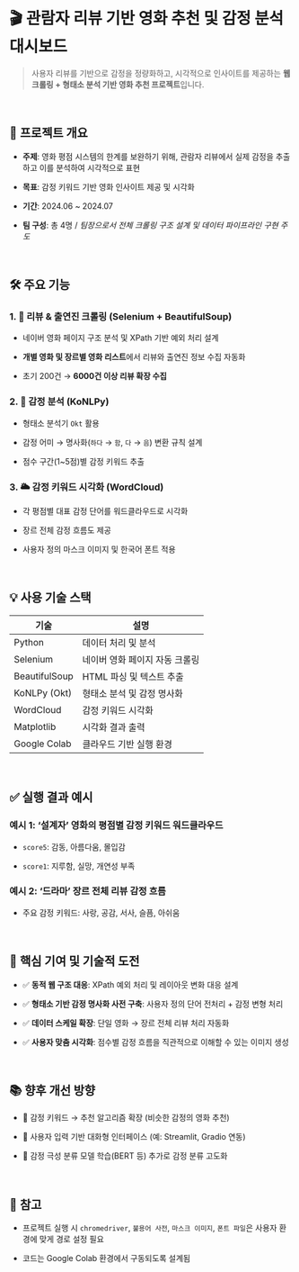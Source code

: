 🎬 관람자 리뷰 기반 영화 추천 및 감정 분석 대시보드
===============================

> 사용자 리뷰를 기반으로 감정을 정량화하고, 시각적으로 인사이트를 제공하는 **웹 크롤링 + 형태소 분석 기반 영화 추천 프로젝트**입니다.

<br>

📌 프로젝트 개요
----------

*   **주제**: 영화 평점 시스템의 한계를 보완하기 위해, 관람자 리뷰에서 실제 감정을 추출하고 이를 분석하여 시각적으로 표현
    
*   **목표**: 감정 키워드 기반 영화 인사이트 제공 및 시각화
    
*   **기간**: 2024.06 ~ 2024.07
    
*   **팀 구성**: 총 4명 / _팀장으로서 전체 크롤링 구조 설계 및 데이터 파이프라인 구현 주도_
    

<br>

🛠 주요 기능
--------

### 1\. 🎥 리뷰 & 출연진 크롤링 (Selenium + BeautifulSoup)

*   네이버 영화 페이지 구조 분석 및 XPath 기반 예외 처리 설계
    
*   **개별 영화 및 장르별 영화 리스트**에서 리뷰와 출연진 정보 수집 자동화
    
*   초기 200건 → **6000건 이상 리뷰 확장 수집**
    

### 2\. 🧠 감정 분석 (KoNLPy)

*   형태소 분석기 `Okt` 활용
    
*   감정 어미 → 명사화(`하다` → `함`, `다` → `음`) 변환 규칙 설계
    
*   점수 구간(1~5점)별 감정 키워드 추출
    

### 3\. 🌥 감정 키워드 시각화 (WordCloud)

*   각 평점별 대표 감정 단어를 워드클라우드로 시각화
    
*   장르 전체 감정 흐름도 제공
    
*   사용자 정의 마스크 이미지 및 한국어 폰트 적용
    

<br>

💡 사용 기술 스택
-----------

| 기술          | 설명                           |
| ------------- | ------------------------------ |
| Python        | 데이터 처리 및 분석            |
| Selenium      | 네이버 영화 페이지 자동 크롤링 |
| BeautifulSoup | HTML 파싱 및 텍스트 추출       |
| KoNLPy (Okt)  | 형태소 분석 및 감정 명사화     |
| WordCloud     | 감정 키워드 시각화             |
| Matplotlib    | 시각화 결과 출력               |
| Google Colab  | 클라우드 기반 실행 환경        |

<br>

✅ 실행 결과 예시
----------

### 예시 1: **‘설계자’** 영화의 평점별 감정 키워드 워드클라우드

*   `score5`: 감동, 아름다움, 몰입감
    
*   `score1`: 지루함, 실망, 개연성 부족
    

### 예시 2: **‘드라마’ 장르 전체 리뷰 감정 흐름**

*   주요 감정 키워드: 사랑, 공감, 서사, 슬픔, 아쉬움
    

<br>

🧠 핵심 기여 및 기술적 도전
-----------------

*   ✅ **동적 웹 구조 대응**: XPath 예외 처리 및 레이아웃 변화 대응 설계
    
*   ✅ **형태소 기반 감정 명사화 사전 구축**: 사용자 정의 단어 전처리 + 감정 변형 처리
    
*   ✅ **데이터 스케일 확장**: 단일 영화 → 장르 전체 리뷰 처리 자동화
    
*   ✅ **사용자 맞춤 시각화**: 점수별 감정 흐름을 직관적으로 이해할 수 있는 이미지 생성
    

<br>

📚 향후 개선 방향
-----------

*   🎯 감정 키워드 → 추천 알고리즘 확장 (비슷한 감정의 영화 추천)
    
*   🎯 사용자 입력 기반 대화형 인터페이스 (예: Streamlit, Gradio 연동)
    
*   🎯 감정 극성 분류 모델 학습(BERT 등) 추가로 감정 분류 고도화
    

<br>

📩 참고
-----

*   프로젝트 실행 시 `chromedriver`, `불용어 사전`, `마스크 이미지`, `폰트 파일`은 사용자 환경에 맞게 경로 설정 필요
    
*   코드는 Google Colab 환경에서 구동되도록 설계됨
    

